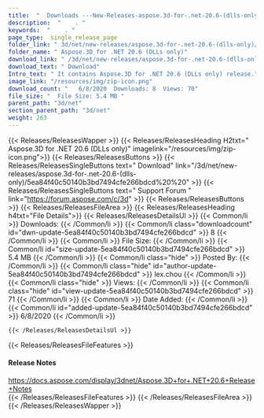 ```yaml
---
title:  "  Downloads ---New-Releases-aspose.3d-for-.net-20.6-(dlls-only) . " 
description:  "    . " 
keywords:  "    . " 
page_type:  single_release_page
folder_link: " 3d/net/new-releases/aspose.3d-for-.net-20.6-(dlls-only)/"
folder_name: " Aspose.3D for .NET 20.6 (DLLs only)"
download_link: " /3d/net/new-releases/aspose.3d-for-.net-20.6-(dlls-only)/5ea84f40c50140b3bd7494cfe266bdcd"
download_text: " Download"
Intro_text: " It contains Aspose.3D for .NET 20.6 (DLLs only) release."
image_link: "/resources/img/zip-icon.png"
download_count: "   6/8/2020  Downloads: 8  Views: 70"
file_size: "  File Size: 5.4 MB "
parent_path: "3d/net"
section_parent_path: "3d/net"
weight: 263
---
```


{{< Releases/ReleasesWapper >}}
  {{< Releases/ReleasesHeading H2txt=" Aspose.3D for .NET 20.6 (DLLs only)" imagelink="/resources/img/zip-icon.png">}}
  {{< Releases/ReleasesButtons >}}
    {{< Releases/ReleasesSingleButtons text=" Download" link="/3d/net/new-releases/aspose.3d-for-.net-20.6-(dlls-only)/5ea84f40c50140b3bd7494cfe266bdcd%20%20" >}}
    {{< Releases/ReleasesSingleButtons text=" Support Forum " link="https://forum.aspose.com/c/3d" >}}
  {{< Releases/ReleasesButtons >}}
  {{< Releases/ReleasesFileArea >}}
    {{< Releases/ReleasesHeading h4txt="File Details">}}
    {{< Releases/ReleasesDetailsUl >}}
            {{< Common/li  >}} Downloads: {{< /Common/li >}} 
      {{< Common/li class="downloadcount" id="dwn-update-5ea84f40c50140b3bd7494cfe266bdcd" >}} 8 {{< /Common/li >}} 
      {{< Common/li  >}} File Size: {{< /Common/li >}} 
      {{< Common/li id="size-update-5ea84f40c50140b3bd7494cfe266bdcd" >}} 5.4 MB {{< /Common/li >}} 
      {{< Common/li  class="hide" >}} Posted By: {{< /Common/li >}} 
      {{< Common/li class="hide" id="author-update-5ea84f40c50140b3bd7494cfe266bdcd" >}} lex.chou {{< /Common/li >}} 
      {{< Common/li class="hide"  >}} Views: {{< /Common/li >}} 
      {{< Common/li class="hide" id="view-update-5ea84f40c50140b3bd7494cfe266bdcd" >}} 71 {{< /Common/li >}} 
      {{< Common/li  >}} Date Added: {{< /Common/li >}} 
      {{< Common/li id="added-update-5ea84f40c50140b3bd7494cfe266bdcd" >}} 6/8/2020 {{< /Common/li >}} 

    {{< /Releases/ReleasesDetailsUl >}}

  {{< Releases/ReleasesFileFeatures >}}
      <h4>Release Notes</h4><div><a href="https://docs.aspose.com/display/3dnet/Aspose.3D+for+.NET+20.6+Release+Notes">https://docs.aspose.com/display/3dnet/Aspose.3D+for+.NET+20.6+Release+Notes</a></div>
  {{< /Releases/ReleasesFileFeatures >}}
 {{< /Releases/ReleasesFileArea >}}
{{< /Releases/ReleasesWapper >}}


